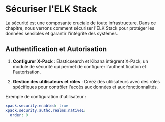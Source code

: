 # Sécuriser l'ELK Stack

La sécurité est une composante cruciale de toute infrastructure. Dans ce chapitre, nous verrons comment sécuriser l'ELK Stack pour protéger les données sensibles et garantir l'intégrité des systèmes.

## Authentification et Autorisation

1. **Configurer X-Pack** : Elasticsearch et Kibana intègrent X-Pack, un module de sécurité qui permet de configurer l'authentification et l'autorisation.

2. **Gestion des utilisateurs et rôles** : Créez des utilisateurs avec des rôles spécifiques pour contrôler l'accès aux données et aux fonctionnalités.

Exemple de configuration d'utilisateur :

```yaml
xpack.security.enabled: true
xpack.security.authc.realms.native1:
  order: 0